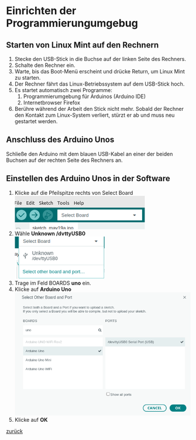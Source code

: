  <link rel="stylesheet" href="https://hi2272.github.io/StyleMD.css">

# Einrichten der Programmierungumgebug
## Starten von Linux Mint auf den Rechnern
1. Stecke den USB-Stick in die Buchse auf der linken Seite des Rechners.
2. Schalte den Rechner ein.
3. Warte, bis das Boot-Menü erscheint und drücke Return, um Linux Mint zu starten. 
4.  Der Rechner fährt das Linux-Betriebssystem auf dem USB-Stick hoch.
5.  Es startet automatisch zwei Programme:
    1.  Programmierumgebung für Arduinos (Arduino IDE)
    2.  Internetbrowser Firefox
6.  Berühre während der Arbeit den Stick nicht mehr. Sobald der Rechner den Kontakt zum Linux-System verliert, stürzt er ab und muss neu gestartet werden.

## Anschluss des Arduino Unos
Schließe den Arduino mit dem blauen USB-Kabel an einer der beiden Buchsen auf der rechten Seite des Rechners an.
## Einstellen des Arduino Unos in der Software
1. Klicke auf die Pfeilspitze rechts von Select Board  
![Alt text](Sc1.png)
2. Wähle **Unknown /dvttyUSB0**  
![Alt text](sc2.png)
3. Trage im Feld BOARDS **uno** ein.  
4. Klicke auf **Arduino Uno**   
![Alt text](sc3.png)
5. Klicke auf **OK**  

[zurück](../index.html)
   
